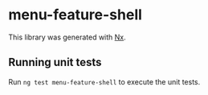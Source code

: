 # menu-feature-shell

This library was generated with [Nx](https://nx.dev).

## Running unit tests

Run `ng test menu-feature-shell` to execute the unit tests.
